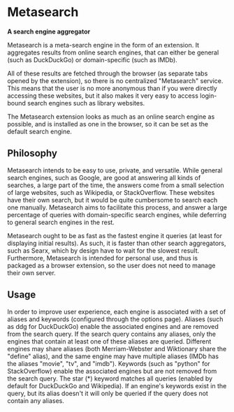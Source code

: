 # Metasearch

**A search engine aggregator**

Metasearch is a meta-search engine in the form of an extension. It aggregates
results from online search engines, that can either be general (such as
DuckDuckGo) or domain-specific (such as IMDb).

All of these results are fetched through the browser (as separate tabs opened
by the extension), so there is no centralized "Metasearch" service. This means
that the user is no more anonymous than if you were directly accessing these
websites, but it also makes it very easy to access login-bound search engines
such as library websites.

The Metasearch extension looks as much as an online search engine as possible,
and is installed as one in the browser, so it can be set as the default search
engine.

## Philosophy

Metasearch intends to be easy to use, private, and versatile. While general
search engines, such as Google, are good at answering all kinds of searches, a
large part of the time, the answers come from a small selection of large
websites, such as Wikipedia, or StackOverflow. These websites have their own
search, but it would be quite cumbersome to search each one manually.
Metasearch aims to facilitate this process, and answer a large percentage of
queries with domain-specific search engines, while deferring to general search
engines in the rest.

Metasearch ought to be as fast as the fastest engine it queries (at least for
displaying initial results). As such, it is faster than other search
aggregators, such as Searx, which by design have to wait for the slowest
result. Furthermore, Metasearch is intended for personal use, and thus is
packaged as a browser extension, so the user does not need to manage their own
server.

## Usage

In order to improve user experience, each engine is associated with a set of
aliases and keywords (configured through the options page). Aliases (such as
ddg for DuckDuckGo) enable the associated engines and are removed from the
search query. If the search query contains any aliases, only the engines that
contain at least one of these aliases are queried. Different engines may share
aliases (both Merriam-Webster and Wiktionary share the "define" alias), and the
same engine may have multiple aliases (IMDb has the aliases "movie", "tv", and
"imdb"). Keywords (such as "python" for StackOverflow) enable the associated
engines but are not removed from the search query. The star (\*) keyword
matches all queries (enabled by default for DuckDuckGo and Wikipedia). If an
engine's keywords exist in the query, but its alias doesn't it will only be
queried if the query does not contain any aliases.
